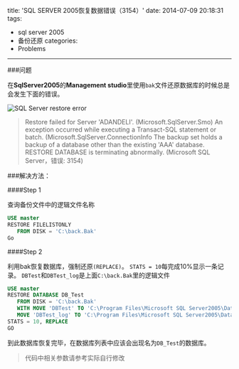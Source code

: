 title: 'SQL SERVER 2005恢复数据错误（3154）'
date: 2014-07-09 20:18:31
tags:
  - sql server 2005
  - 备份还原
categories:
  - Problems
---

###问题

在**SqlServer2005**的**Management studio**里使用`bak`文件还原数据库的时候总是会发生下面的错误。

![SQL Server restore error](http://images.cnblogs.com/cnblogs_com/adandelion/BACKERROR.GIF)

>Restore failed for Server 'ADANDELI'. (Microsoft.SqlServer.Smo)
An exception occurred while executing a Transact-SQL statement or batch.  (Microsoft.SqlServer.ConnectionInfo
The backup set holds a backup of a database other than the existing 'AAA' database.
RESTORE DATABASE is terminating abnormally. (Microsoft SQL Server，错误: 3154)

<!--more-->

###解决方法：

####Step 1

查询备份文件中的逻辑文件名称

```sql
USE master
RESTORE FILELISTONLY
   FROM DISK = 'C:\back.Bak'
Go
```

####Step 2

利用bak恢复数据库，强制还原`(REPLACE)`。
`STATS = 10`每完成10%显示一条记录。
`DBTest`和`DBTest_log`是上面`C:\back.Bak`里的逻辑文件

```sql
USE master
RESTORE DATABASE DB_Test
   FROM DISK = 'C:\back.Bak'
   WITH MOVE 'DBTest' TO 'C:\Program Files\Microsoft SQL Server2005\Data\DB.mdf',
   MOVE 'DBTest_log' TO 'C:\Program Files\Microsoft SQL Server2005\Data\DB_log.ldf',
STATS = 10, REPLACE
GO
```

到此数据库恢复完毕，在数据库列表中应该会出现名为`DB_Test`的数据库。

>代码中相关参数请参考实际自行修改
